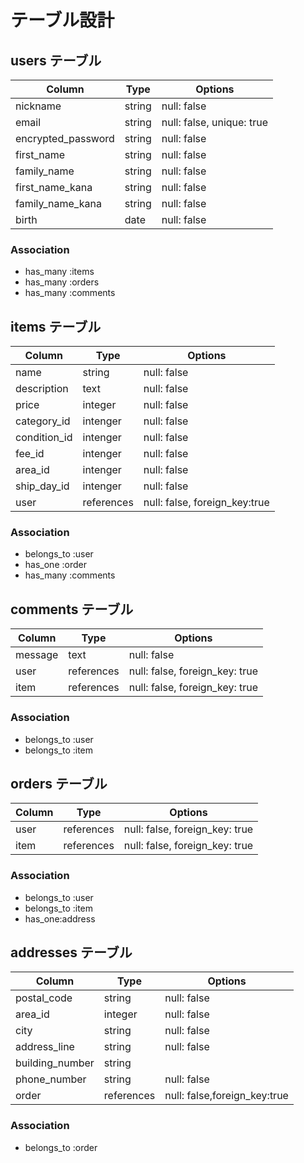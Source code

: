 # テーブル設計

## users テーブル

| Column             | Type       | Options                       |
| ------------------ | ---------- | ----------------------------- |
| nickname           | string     | null: false                   |
| email              | string     | null: false, unique: true     |
| encrypted_password | string     | null: false                   |
| first_name         | string     | null: false                   |
| family_name        | string     | null: false                   |
| first_name_kana    | string     | null: false                   |
| family_name_kana   | string     | null: false                   |
| birth              | date       | null: false                   |

### Association

- has_many :items
- has_many :orders
- has_many :comments

## items テーブル

| Column           | Type       | Options                       |
| ---------------- | ---------- | ----------------------------- |
| name             | string     | null: false                   |
| description      | text       | null: false                   |
| price            | integer    | null: false                   |
| category_id      | intenger   | null: false                   |
| condition_id     | intenger   | null: false                   |
| fee_id           | intenger   | null: false                   |
| area_id          | intenger   | null: false                   |
| ship_day_id      | intenger   | null: false                   |
| user             | references | null: false, foreign_key:true |

### Association

- belongs_to :user
- has_one :order
- has_many :comments


## comments テーブル

| Column    | Type       | Options                        |
| --------- | ---------- | ------------------------------ |
| message   | text       | null: false                    |
| user      | references | null: false, foreign_key: true |
| item      | references | null: false, foreign_key: true |

### Association

- belongs_to :user
- belongs_to :item

## orders テーブル

| Column    | Type       | Options                        |
| --------- | ---------- | ------------------------------ |
| user      | references | null: false, foreign_key: true |
| item      | references | null: false, foreign_key: true |

### Association

- belongs_to :user
- belongs_to :item
- has_one:address

## addresses テーブル

| Column          | Type       | Options                      |
| --------------- | ---------- | ---------------------------- |
| postal_code     | string     | null: false                  |
| area_id         | integer    | null: false                  |
| city            | string     | null: false                  |
| address_line    | string     | null: false                  |
| building_number | string     |                              |
| phone_number    | string     | null: false                  |
| order           | references | null: false,foreign_key:true |

### Association

- belongs_to :order